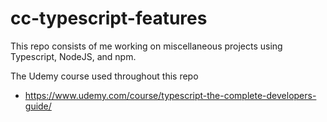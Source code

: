 # cc-typescript-features

This repo consists of me working on miscellaneous projects using Typescript, NodeJS, and npm.

The Udemy course used throughout this repo

-   https://www.udemy.com/course/typescript-the-complete-developers-guide/
